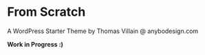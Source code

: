 # From Scratch

A WordPress Starter Theme by Thomas Villain @ anybodesign.com

**Work in Progress :)**